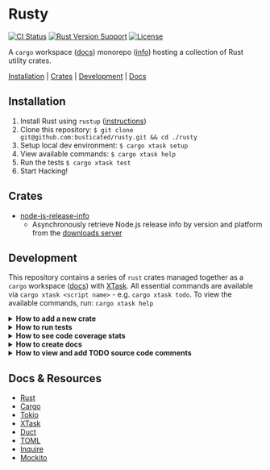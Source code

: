 # Rusty

[![CI Status](https://github.com/busticated/rusty/actions/workflows/ci.yaml/badge.svg?branch=main)](https://github.com/busticated/rusty/actions) [![Rust Version Support](https://img.shields.io/badge/rust%20version-%3E%3D1.72.1-orange)](https://releases.rs/) [![License](https://img.shields.io/badge/license-MIT-blue.svg)](https://github.com/busticated/rusty/blob/master/LICENSE)

A `cargo` workspace ([docs](https://doc.rust-lang.org/book/ch14-03-cargo-workspaces.html)) monorepo ([info](https://en.wikipedia.org/wiki/Monorepo)) hosting a collection of Rust utility crates.

[Installation](#installation) | [Crates](#crates) | [Development](#development) | [Docs](#docs--resources)


## Installation

1. Install Rust using `rustup` ([instructions](https://www.rust-lang.org/tools/install))
2. Clone this repository: `$ git clone git@github.com:busticated/rusty.git && cd ./rusty`
3. Setup local dev environment: `$ cargo xtask setup`
4. View available commands: `$ cargo xtask help`
5. Run the tests `$ cargo xtask test`
6. Start Hacking!


## Crates

<!-- crate-list-start -->
* [node-js-release-info](crates/node-js-release-info)
	* Asynchronously retrieve Node.js release info by version and platform from the [downloads server](https://nodejs.org/download/release/)
<!-- crate-list-end -->

## Development

This repository contains a series of `rust` crates managed together as a `cargo` workspace ([docs](https://doc.rust-lang.org/book/ch14-03-cargo-workspaces.html)) with [XTask](https://github.com/matklad/cargo-xtask). All essential commands are available via `cargo xtask <script name>` - e.g. `cargo xtask todo`. To view the available commands, run: `cargo xtask help`


<details id="develop-add-crate">
<summary><b>How to add a new crate</b></summary>
<p>

To add a _new_ crate to the workspace, run `cargo xtask crate:add` and follow the prompts. Upon completion, your new crate will be available within `./crates/<your crate>`

</p>
</details>

<details id="develop-run-tests">
<summary><b>How to run tests</b></summary>
<p>

To run _all_ tests for _all_ crates:

```
cargo test
```

To run _unit_ tests for _all_ crates:

```
cargo test --lib --workspace
```

To run _unit_ tests for _just your_ crate:

```
cargo test --lib --package <your crate's name>
```

To run _integration_ tests for _all_ crates:

```
cargo test --test integration --workspace
```

To run _integration_ tests for _just your_ crate:

```
cargo test --test integration --package <your crate's name>
```

Run `cargo xtask help` to see any other test-related commands that are available.

</p>
</details>

<details id="develop-run-coverage">
<summary><b>How to see code coverage stats</b></summary>
<p>

To see code coverage stats for _all_ crates:

```
cargo xtask coverage
```

Run `cargo xtask help` to see any other coverage-related commands that are available.

</p>
</details>

<details id="develop-build-docs">
<summary><b>How to create docs</b></summary>
<p>

Public interfaces must be documented using inline annotations ([docs](https://doc.rust-lang.org/rustdoc/how-to-write-documentation.html)).

Once you've added your inline documentation, run:

```
cargo xtask doc --open
```

Run `cargo xtask help` to see any other docs-related commands that are available.

</p>
</details>

<details id="develop-todo">
<summary><b>How to view and add TODO source code comments</b></summary>
<p>

To see what TODOs exist across crates, run:

```
cargo xtask todo
```

When adding a TODO comment to your source code, format it like:

```rust
// TODO (<name>): <message>
```

e.g.

```rust
// TODO (busticated): this is my example todo comment
```

</p>
</details>


## Docs & Resources

* [Rust](https://www.rust-lang.org)
* [Cargo](https://github.com/rust-lang/cargo)
* [Tokio](https://tokio.rs)
* [XTask](https://github.com/matklad/cargo-xtask)
* [Duct](https://github.com/oconnor663/duct.rs)
* [TOML](https://github.com/toml-rs/toml)
* [Inquire](https://github.com/mikaelmello/inquire)
* [Mockito](https://github.com/lipanski/mockito)

